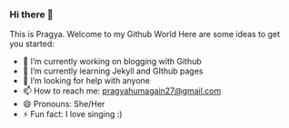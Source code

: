 ### Hi there 👋

This is Pragya. Welcome to my Github World
Here are some ideas to get you started:

- 🔭 I’m currently working on blogging with Github
- 🌱 I’m currently learning Jekyll and GIthub pages
- 🤔 I’m looking for help with anyone
- 📫 How to reach me: pragyahumagain27@gmail.com
- 😄 Pronouns: She/Her
- ⚡ Fun fact: I love singing :)
